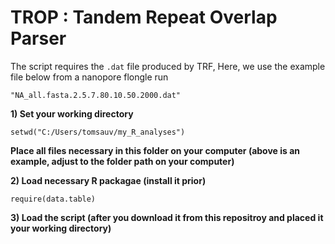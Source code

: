 # TROP : Tandem Repeat Overlap Parser


The script requires the ```.dat``` file produced by TRF, 
Here, we use the example file below from a nanopore flongle run

```
"NA_all.fasta.2.5.7.80.10.50.2000.dat"
``` 

**1) Set your working directory**

```
setwd("C:/Users/tomsauv/my_R_analyses")
``` 
**Place all files necessary in this folder on your computer (above is an example, adjust to the folder path on your computer)**

**2) Load necessary R packagae (install it prior)**

```
require(data.table)
```
**3) Load the script (after you download it from this repositroy and placed it your working directory)**

 
